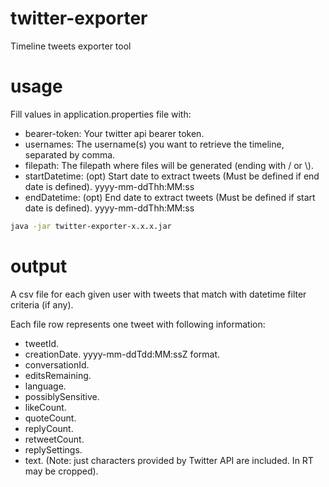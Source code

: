 # twitter-exporter
Timeline tweets exporter tool

# usage
Fill values in application.properties file with:
* bearer-token: Your twitter api bearer token.
* usernames: The username(s) you want to retrieve the timeline, separated by comma.
* filepath: The filepath where files will be generated (ending with / or \\).
* startDatetime: (opt) Start date to extract tweets (Must be defined if end date is defined). yyyy-mm-ddThh:MM:ss
* endDatetime: (opt) End date to extract tweets (Must be defined if start date is defined). yyyy-mm-ddThh:MM:ss

```bash
java -jar twitter-exporter-x.x.x.jar
```

# output
A csv file for each given user with tweets that match with datetime filter criteria (if any).

Each file row represents one tweet with following information:

* tweetId.
* creationDate. yyyy-mm-ddTdd:MM:ssZ format.
* conversationId.
* editsRemaining.
* language.
* possiblySensitive.
* likeCount.
* quoteCount.
* replyCount.
* retweetCount.
* replySettings.
* text. (Note: just characters provided by Twitter API are included. In RT may be cropped).
